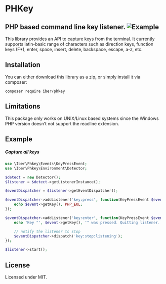 # PHKey
PHP based command line key listener. 
![Example](https://iber.lt/assets/images/projects/phkey.gif)
------------

This library provides an API to capture keys from the terminal. It currently supports latin-basic range of characters such as direction keys, function keys (F*), enter, space, insert, delete, backspace, escape, a-z, etc.

## Installation
You can either download this library as a zip, or simply install it via composer:
```
composer require iber/phkey
```

## Limitations
This package only works on UNIX/Linux based systems since the Windows PHP version doesn't not support the readline extension.

## Example

##### Capture all keys
```php
use \Iber\Phkey\Events\KeyPressEvent;
use \Iber\Phkey\Environment\Detector;

$detect = new Detector();
$listener = $detect->getListenerInstance();

$eventDispatcher = $listener->getEventDispatcher();

$eventDispatcher->addListener('key:press', function(KeyPressEvent $event) {
    echo $event->getKey(), PHP_EOL;
});

$eventDispatcher->addListener('key:enter', function(KeyPressEvent $event) use ($eventDispatcher) {
    echo 'Key "', $event->getKey(), '" was pressed. Quitting listener.', PHP_EOL;

    // notify the listener to stop
    $eventDispatcher->dispatch('key:stop:listening');
});

$listener->start();
```

## License
Licensed under MIT.
